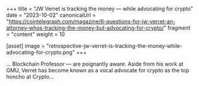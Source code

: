 +++
title = "JW Verret is tracking the money — while advocating for crypto"
date = "2023-10-02"
canonicalUrl = "https://cointelegraph.com/magazine/6-questions-for-jw-verret-an-attorney-whos-tracking-the-money-but-advocating-for-crypto/"
fragment = "content"
weight = 10

[asset]
    image = "retrospective-jw-verret-is-tracking-the-money-while-advocating-for-crypto.png"
+++

... Blockchain Professor — are poignantly aware. Aside from his work at 
GMU, Verret has become known as a vocal advocate for crypto as the top 
honcho at Crypto...
